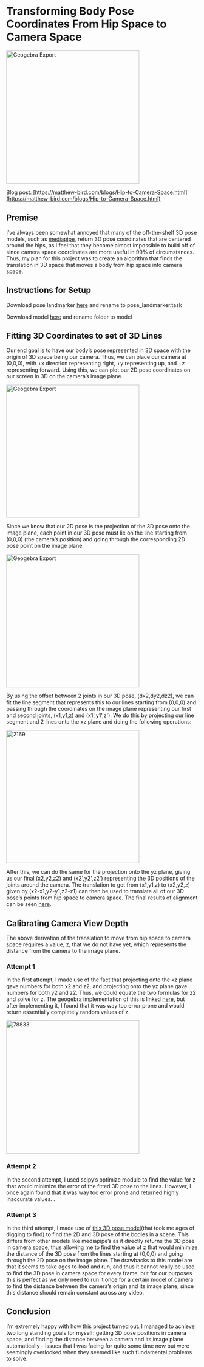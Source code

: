 # Transforming Body Pose Coordinates From Hip Space to Camera Space
<img width="350" alt="Geogebra Export" src="https://github.com/user-attachments/assets/b48b1960-715f-4b3c-ad0c-e1fb7c7e33b2">

Blog post: [https://matthew-bird.com/blogs/Hip-to-Camera-Space.html](https://matthew-bird.com/blogs/Hip-to-Camera-Space.html)

## Premise
I’ve always been somewhat annoyed that many of the off-the-shelf 3D pose models, such as [mediapipe](https://ai.google.dev/edge/mediapipe/solutions/vision/pose_landmarker), return 3D pose coordinates that are centered around the hips, as I feel that they become almost impossible to build off of since camera space coordinates are more useful in 99% of circumstances. Thus, my plan for this project was to create an algorithm that finds the translation in 3D space that moves a body from hip space into camera space. 

## Instructions for Setup
Download pose landmarker [here](https://ai.google.dev/edge/mediapipe/solutions/vision/pose_landmarker/python) and rename to pose_landmarker.task 

Download model [here](https://bit.ly/metrabs_l) and rename folder to model

## Fitting 3D Coordinates to set of 3D Lines
Our end goal is to have our body’s pose represented in 3D space with the origin of 3D space being our camera. Thus, we can place our camera at (0,0,0), with +x direction representing right, +y representing up, and +z representing forward. Using this, we can plot our 2D pose coordinates on our screen in 3D on the camera’s image plane.  

<img width="350" alt="Geogebra Export" src="https://github.com/user-attachments/assets/d4ced79e-621d-4be6-a354-5341f4a63dfd">

Since we know that our 2D pose is the projection of the 3D pose onto the image plane, each point in our 3D pose must lie on the line starting from (0,0,0) (the camera’s position) and going through the corresponding 2D pose point on the image plane. 

<img width="350" alt="Geogebra Export" src="https://github.com/user-attachments/assets/b48b1960-715f-4b3c-ad0c-e1fb7c7e33b2">

By using the offset between 2 joints in our 3D pose, (dx2,dy2,dz2), we can fit the line segment that represents this to our lines starting from (0,0,0) and passing through the coordinates on the image plane representing our first and second joints, (x1,y1,z) and (x1',y1',z'). We do this by projecting our line segment and 2 lines onto the xz plane and doing the following operations:

<img width="350" alt="2169" src="https://github.com/user-attachments/assets/9cf3464e-618c-416c-bdc0-f53d5decb0bc">

After this, we can do the same for the projection onto the yz plane, giving us our final (x2,y2,z2) and (x2',y2',z2') representing the 3D positions of the joints around the camera. The translation to get from (x1,y1,z) to (x2,y2,z) given by (x2-x1,y2-y1,z2-z1) can then be used to translate all of our 3D pose’s points from hip space to camera space. The final results of alignment can be seen [here](https://www.geogebra.org/calculator/rz5tpm7b). 

## Calibrating Camera View Depth
The above derivation of the translation to move from hip space to camera space requires a value, z, that we do not have yet, which represents the distance from the camera to the image plane. 

### Attempt 1
In the first attempt, I made use of the fact that projecting onto the xz plane gave numbers for both x2 and z2, and projecting onto the yz plane gave numbers for both y2 and z2. Thus, we could equate the two formulas for z2 and solve for z. The geogebra implementation of this is linked [here](https://www.geogebra.org/calculator/mgqds25s), but after implementing it, I found that it was way too error prone and would return essentially completely random values of z. 

<img width="350" alt="78833" src="https://github.com/user-attachments/assets/3415922a-ed6c-41cb-ba49-5e7e7852ed48">

### Attempt 2
In the second attempt, I used scipy’s optimize module to find the value for z that would minimize the error of the fitted 3D pose to the lines. However, I once again found that it was way too error prone and returned highly inaccurate values. . 

### Attempt 3
In the third attempt, I made use of [this 3D pose model](https://istvansarandi.com/eccv22_demo/)(that took me ages of digging to find) to find the 2D and 3D pose of the bodies in a scene. This differs from other models like mediapipe’s as it directly returns the 3D pose in camera space, thus allowing me to find the value of z that would minimize the distance of the 3D pose from the lines starting at (0,0,0) and going through the 2D pose on the image plane. The drawbacks to this model are that it seems to take ages to load and run, and thus it cannot really be used to find the 3D pose in camera space for every frame, but for our purposes this is perfect as we only need to run it once for a certain model of camera to find the distance between the camera’s origin and its image plane, since this distance should remain constant across any video. 

## Conclusion
I’m extremely happy with how this project turned out. I managed to achieve two long standing goals for myself: getting 3D pose positions in camera space, and finding the distance between a camera and its image plane automatically - issues that I was facing for quite some time now but were seemingly overlooked when they seemed like such fundamental problems to solve. 
